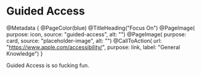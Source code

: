 # Guided Access

@Metadata {
    @PageColor(blue)
    @TitleHeading("Focus On")
    @PageImage(
               purpose: icon, 
               source: "guided-access", 
               alt: "")
    @PageImage(
               purpose: card, 
               source: "placeholder-image", 
               alt: "")
    @CallToAction(
                url: "https://www.apple.com/accessibility/",
                purpose: link, 
                label: "General Knowledge")
}

Guided Access is so fucking fun.
